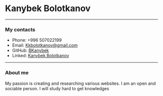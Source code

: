 # Kanybek Bolotkanov
***
### My contacts
* Phone: +996 507022199
* Email: Kkbolotkanov@gmail.com
* GitHub: [BKanybek](https://github.com/BKanybek)
* Linked: [Kanybek Bolotkanov](https://www.linkedin.com/in/kanybek-bolotkanov-94a110234/)
____
### About me

My passion is creating and researching various websites. I am an open and sociable person. I will study hard to get knowledges

